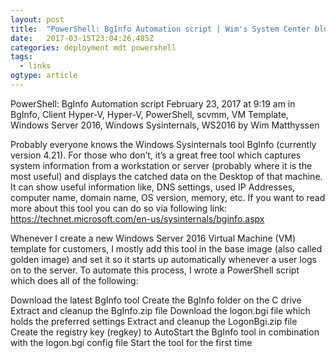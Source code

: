 ```yaml
---
layout: post 
title:  "PowerShell: BgInfo Automation script | Wim's System Center blog" 
date:   2017-03-15T23:04:26.485Z 
categories: deployment mdt powershell 
tags:
  - links
ogtype: article 
---
```


PowerShell: BgInfo Automation script
February 23, 2017 at 9:19 am in BgInfo, Client Hyper-V, Hyper-V, PowerShell, scvmm, VM Template, Windows Server 2016, Windows Sysinternals, WS2016 by Wim Matthyssen

Probably everyone knows the Windows Sysinternals tool BgInfo (currently version 4.21). For those who don’t, it’s a great free tool which captures system information from a workstation or server (probably where it is the most useful) and displays the catched data on the Desktop of that machine. It can show useful information like, DNS settings, used IP Addresses, computer name, domain name, OS version, memory, etc. If you want to read more about this tool you can do so via following link: https://technet.microsoft.com/en-us/sysinternals/bginfo.aspx

Whenever I create a new Windows Server 2016 Virtual Machine (VM) template for customers, I mostly add this tool in the base image (also called golden image) and set it so it starts up automatically whenever a user logs on to the server. To automate this process, I wrote a PowerShell script which does all of the following:

Download the latest BgInfo tool
Create the BgInfo folder on the C drive
Extract and cleanup the BgInfo.zip file
Download the logon.bgi file which holds the preferred settings
Extract and cleanup the LogonBgi.zip file
Create the registry key (regkey) to AutoStart the BgInfo tool in combination with the logon.bgi config file
Start the tool for the first time